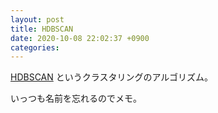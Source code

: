 ```yaml
---
layout: post
title: HDBSCAN
date: 2020-10-08 22:02:37 +0900
categories:
---
```


[HDBSCAN](https://hdbscan.readthedocs.io/en/latest/soft_clustering_explanation.html#what-is-soft-clustering)
というクラスタリングのアルゴリズム。

いっつも名前を忘れるのでメモ。
